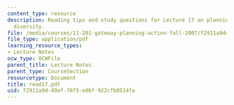 ```yaml
---
content_type: resource
description: Reading tips and study questions for Lecture 17 on planning and social
  diversity.
file: /media/courses/11-201-gateway-planning-action-fall-2007/f2911a9d49af76f5e0bf922cfb0514fa_read17.pdf
file_type: application/pdf
learning_resource_types:
- Lecture Notes
ocw_type: OCWFile
parent_title: Lecture Notes
parent_type: CourseSection
resourcetype: Document
title: read17.pdf
uid: f2911a9d-49af-76f5-e0bf-922cfb0514fa
---
```

